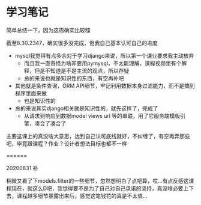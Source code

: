 # 学习笔记

简单总结一下，因为这周确实比较糙

截至8.30.2347，确实很多没完成，但我自己基本认可自己的进度

+ mysql我觉得有点多余对于学习django来说，所以第一个课业要求我主动放弃
  - 而且我一直奇怪为啥非要用pymysql，不太能理解，课程视频里有个解释，但是不知道是不是主流的观点，所以存疑
  - 总的来说也就是知识性的东西，有空再补吧
+ 其他就是条件查询，ORM API细节，牢记利用数据本身过滤能力，而不是搞到程序里面来做
  - 也是知识性的
+ 总的来说其实django相关就是知识性的，就先这样了，完成了
  - 从请求到响应到数据model views url 等的串联，用了它服务端模板引擎，凑合了凑合了
  
主要这课上的真没啥大意思，达到自己认可底线就好，不纠缠了，有空再弄那些吧，毕竟跟课程？作业？设计者想法目标也都不一样

======

20200831 补

稍微又看了下models.filter的一些细节，忽然想明白了点吧算，哎...有点反感这课程现在，就这么D吧，我觉得要不是为了自己对自己承诺的坚持，真没啥必要上下去，课程越多细节暴露出来后，感觉这笔钱花的真是不太值...
